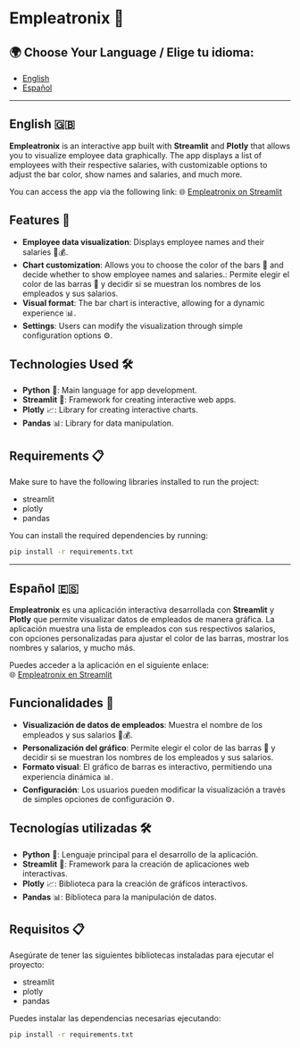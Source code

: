 # **Empleatronix 🚀**

## 🌍 Choose Your Language / Elige tu idioma:
- [English](#english-)
- [Español](#español-)

---

## English 🇬🇧

**Empleatronix** is an interactive app built with **Streamlit** and **Plotly** that allows you to visualize employee data graphically. The app displays a list of employees with their respective salaries, with customizable options to adjust the bar color, show names and salaries, and much more.

You can access the app via the following link:
🌐 [Empleatronix on Streamlit](https://empleatronixdavex.streamlit.app/)

## Features 🌟

- **Employee data visualization**: Displays employee names and their salaries 💼💰.
- **Chart customization**: Allows you to choose the color of the bars 🎨 and decide whether to show employee names and salaries.: Permite elegir el color de las barras 🎨 y decidir si se muestran los nombres de los empleados y sus salarios.
- **Visual format**: The bar chart is interactive, allowing for a dynamic experience 📊.
- **Settings**: Users can modify the visualization through simple configuration options ⚙️.

## Technologies Used 🛠️

- **Python** 🐍: Main language for app development.
- **Streamlit** 🌊: Framework for creating interactive web apps.
- **Plotly** 📈: Library for creating interactive charts.
- **Pandas** 📊: Library for data manipulation.

## Requirements 📋

Make sure to have the following libraries installed to run the project:

- streamlit
- plotly
- pandas

You can install the required dependencies by running:

```bash
pip install -r requirements.txt
````
---

## Español 🇪🇸

**Empleatronix** es una aplicación interactiva desarrollada con **Streamlit** y **Plotly** que permite visualizar datos de empleados de manera gráfica. La aplicación muestra una lista de empleados con sus respectivos salarios, con opciones personalizadas para ajustar el color de las barras, mostrar los nombres y salarios, y mucho más.

Puedes acceder a la aplicación en el siguiente enlace:  
🌐 [Empleatronix en Streamlit](https://empleatronixdavex.streamlit.app/)

## Funcionalidades 🌟

- **Visualización de datos de empleados**: Muestra el nombre de los empleados y sus salarios 💼💰.
- **Personalización del gráfico**: Permite elegir el color de las barras 🎨 y decidir si se muestran los nombres de los empleados y sus salarios.
- **Formato visual**: El gráfico de barras es interactivo, permitiendo una experiencia dinámica 📊.
- **Configuración**: Los usuarios pueden modificar la visualización a través de simples opciones de configuración ⚙️.

## Tecnologías utilizadas 🛠️

- **Python** 🐍: Lenguaje principal para el desarrollo de la aplicación.
- **Streamlit** 🌊: Framework para la creación de aplicaciones web interactivas.
- **Plotly** 📈: Biblioteca para la creación de gráficos interactivos.
- **Pandas** 📊: Biblioteca para la manipulación de datos.

## Requisitos 📋

Asegúrate de tener las siguientes bibliotecas instaladas para ejecutar el proyecto:

- streamlit
- plotly
- pandas

Puedes instalar las dependencias necesarias ejecutando:

```bash
pip install -r requirements.txt
````

